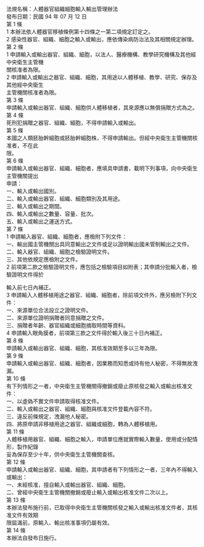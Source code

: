 法規名稱：人體器官組織細胞輸入輸出管理辦法  
發布日期：民國 94 年 07 月 12 日  
第 1 條  
1 本辦法依人體器官移植條例第十四條之一第二項規定訂定之。  
2 感染性器官、組織、細胞之輸入或輸出，應依傳染病防治法及其相關規定辦理。  
第 2 條  
1 申請輸入或輸出器官、組織、細胞，以法人、醫療機構、教學研究機構及其他經中央衛生主管機  
關核准者為限。  
2 申請輸入或輸出之器官、組織、細胞，其用途以人體移植、教學、研究、保存及其他經中央衛生  
主管機關核准者為限。  
第 3 條  
申請輸入或輸出器官、組織、細胞供人體移植者，其來源應以無償捐贈方式為之。  
第 4 條  
死刑犯捐贈之器官、組織、細胞，不得申請輸入或輸出。  
第 5 條  
本國之人類胚胎幹細胞或胚胎幹細胞株，不得申請輸出。但經中央衛生主管機關核准者，不在此  
限。  
第 6 條  
申請輸入或輸出器官、組織、細胞者，應填具申請書，載明下列事項，向中央衛生主管機關提出  
申請：  
一、輸入或輸出國別。  
二、輸入或輸出器官、組織、細胞類別及其用途。  
三、輸入或輸出之期間。  
四、輸入或輸出之數量、容量、批次。  
五、輸入或輸出之運送方式。  
第 7 條  
1 申請輸入器官、組織、細胞者，應檢附下列文件：  
一、輸出國主管機關出具同意輸出之文件或足以證明輸出國未管制輸出之文件。  
二、輸入器官、組織、細胞之檢驗證明文件。  
三、其他依規定應檢附之文件。  
2 前項第二款之檢驗證明文件，應包括之檢驗項目如附表；其申請分批輸入者，檢驗證明文件得於  


輸入前七日內補正。  
3 申請輸入人體移植用途之器官、組織、細胞者，除前項文件外，應另檢附下列文件：  
一、來源單位合法設立之證明文件。  
二、來源單位證明捐贈者同意捐贈之文件。  
三、捐贈者年齡、器官組織或細胞摘取時間等資料。  
4 申請輸入眼角膜者，前項第三款之文件得於輸入後三十日內補正。  
第 8 條  
申請輸入或輸出器官、組織、細胞，其核准效期至多以三年為限。  
第 9 條  
申請輸入或輸出器官、組織、細胞者，因業務而知悉或持有他人秘密，不得無故洩漏。  
第 10 條  
有下列情形之一者，中央衛生主管機關得撤銷或廢止原核發之輸入或輸出核准文件：  
一、以虛偽不實文件申請取得核准文件。  
二、輸入或輸出之器官、組織、細胞與核准文件登載內容不符。  
三、違反前條規定，洩漏他人秘密。  
四、將原申請非移植用途之器官、組織或細胞，轉為人體移植用。  
第 11 條  
人體移植用器官、組織、細胞之輸入，申請單位應就實際輸入數量，使用或分配情形，製作紀錄  
妥為保存至少十年，供中央衛生主管機關查核。  
第 12 條  
申請輸入或輸出器官、組織、細胞，其申請者有下列情形之一者，三年內不得輸入或輸出：  
一、未經核准，擅自輸入或輸出器官、組織、細胞。  
二、曾經中央衛生主管機關撤銷或廢止輸入或輸出核准文件二次以上。  
第 13 條  
本辦法發布施行前，已取得中央衛生主管機關核發之輸入或輸出核准文件者，其核准文件有效期  
限屆滿前，原輸入、輸出核准事項仍屬有效。  
第 14 條  
本辦法自發布日施行。  


